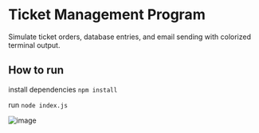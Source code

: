 # Ticket Management Program

Simulate ticket orders, database entries, and email sending with colorized terminal output.

## How to run

install dependencies
`npm install`

run `node index.js`

![image](https://user-images.githubusercontent.com/20129616/197650500-cb1b50d4-d734-4be0-ad2c-d945de18f59b.png)
